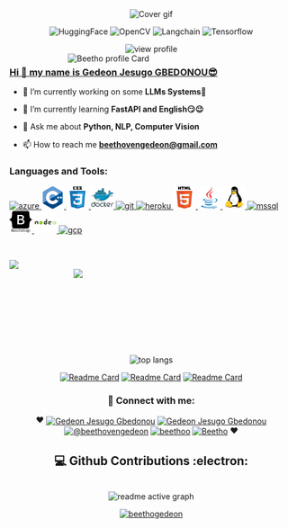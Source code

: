 <!DOCTYPE html>
<html lang="en">

<head>
    <meta charset="UTF-8">
    <meta name="viewport" content="width=device-width, initial-scale=1.0">
    
</head>

<body>
    <div align="center">
        <img src="https://github.com/beethogedeon/beethogedeon/assets/90460864/83e5af83-3dc4-42aa-9205-493594bf0bbd" alt="Cover gif">
    </div>
    <div align ="center">
        <p>
        <img src="https://github.com/beethogedeon/beethogedeon/assets/90460864/7e675ea8-fabb-4fec-a006-1a0b6f4478fc" alt="HuggingFace">
        <img src="https://github.com/beethogedeon/beethogedeon/assets/90460864/5b25e63e-4838-45e4-b87f-ea5f734688af" alt="OpenCV">
        <!-- </p>
        <p> -->
        <img src="https://github.com/beethogedeon/beethogedeon/assets/90460864/8c167abf-edfc-4cd3-8a64-69a2064f19c3" alt="Langchain">
        <img src="https://github.com/beethogedeon/beethogedeon/assets/90460864/699ba509-892a-4fb8-9d66-21ab7ee2a00b" alt="Tensorflow">
        </p>
    </div>
    <div align="center">
        <img src="https://komarev.com/ghpvc/?username=lebathang&color=blueviolet&style=flat&label=PROFILE+VIEWS"
            alt="view profile">
    </div>
    <div>
    <a href="https://kloo.me/gedeon"><img align="right"
            src="https://github.com/beethogedeon/beethogedeon/assets/90460864/b931183f-71b5-4927-8549-f0279c30188d" width="400"
            alt="Beetho profile Card" />
    </div>
    <div>
            <h3>Hi 👋 my name is Gedeon Jesugo GBEDONOU😎</h3>
    </a>

- 🔭 I’m currently working on some **LLMs Systems🤧**

- 🌱 I’m currently learning **FastAPI and English😏😉**

- 💬 Ask me about **Python, NLP, Computer Vision**

- 📫 How to reach me **beethovengedeon@gmail.com**
  
    </div>
    <div>
        <h3 align="left">Languages and Tools:</h3>
        <p align="left"> <a href="https://azure.microsoft.com/en-in/" target="_blank" rel="noreferrer"> <img
                    src="https://www.vectorlogo.zone/logos/microsoft_azure/microsoft_azure-icon.svg" alt="azure"
                    width="40" height="40" /> </a> <a href="https://www.w3schools.com/cpp/" target="_blank"
                rel="noreferrer"> <img
                    src="https://raw.githubusercontent.com/devicons/devicon/master/icons/cplusplus/cplusplus-original.svg"
                    alt="cplusplus" width="40" height="40" /> </a> <a href="https://www.w3schools.com/css/"
                target="_blank" rel="noreferrer"> <img
                    src="https://raw.githubusercontent.com/devicons/devicon/master/icons/css3/css3-original-wordmark.svg"
                    alt="css3" width="40" height="40" /> </a> <a href="https://www.docker.com/" target="_blank"
                rel="noreferrer"> <img
                    src="https://raw.githubusercontent.com/devicons/devicon/master/icons/docker/docker-original-wordmark.svg"
                    alt="docker" width="40" height="40" /> </a> <a href="https://git-scm.com/" target="_blank"
                rel="noreferrer"> <img src="https://www.vectorlogo.zone/logos/git-scm/git-scm-icon.svg" alt="git"
                    width="40" height="40" /> </a> <a href="https://heroku.com" target="_blank" rel="noreferrer"> <img
                    src="https://www.vectorlogo.zone/logos/heroku/heroku-icon.svg" alt="heroku" width="40"
                    height="40" /> </a> <a href="https://www.w3.org/html/" target="_blank" rel="noreferrer"> <img
                    src="https://raw.githubusercontent.com/devicons/devicon/master/icons/html5/html5-original-wordmark.svg"
                    alt="html5" width="40" height="40" /> </a> <a href="https://www.java.com" target="_blank"
                rel="noreferrer"> <img
                    src="https://raw.githubusercontent.com/devicons/devicon/master/icons/java/java-original.svg"
                    alt="java" width="40" height="40" /> </a> <a href="https://www.linux.org/" target="_blank"
                rel="noreferrer"> <img
                    src="https://raw.githubusercontent.com/devicons/devicon/master/icons/linux/linux-original.svg"
                    alt="linux" width="40" height="40" /> </a> <a href="https://www.microsoft.com/en-us/sql-server"
                target="_blank" rel="noreferrer"> <img
                    src="https://www.svgrepo.com/show/303229/microsoft-sql-server-logo.svg" alt="mssql" width="40"
                    height="40" /> </a>
            <a href="https://getbootstrap.com" target="_blank" rel="noreferrer"> <img
                    src="https://raw.githubusercontent.com/devicons/devicon/master/icons/bootstrap/bootstrap-plain-wordmark.svg"
                    alt="bootstrap" width="40" height="40" /> </a>
            <a href="https://nodejs.org" target="_blank" rel="noreferrer"> <img
                    src="https://raw.githubusercontent.com/devicons/devicon/master/icons/nodejs/nodejs-original-wordmark.svg"
                    alt="nodejs" width="40" height="40" /> </a>
            <a href="https://cloud.google.com" target="_blank" rel="noreferrer"> <img
                    src="https://www.vectorlogo.zone/logos/google_cloud/google_cloud-icon.svg" alt="gcp" width="40"
                    height="40" /> </a>
        </p>
    </div>
    <!--div>
        <h3>Languages:</h3>
        <p style="text-align: left;">
            <img src="https://img.shields.io/badge/C%2B%2B-00599C?style=for-the-badge&logo=c%2B%2B&logoColor=white" alt="C++">
            <img src="https://img.shields.io/badge/CSS3-1572B6?style=for-the-badge&logo=css3&logoColor=white" alt="css">
            <img src="https://img.shields.io/badge/HTML5-E34F26?style=for-the-badge&logo=html5&logoColor=white" alt="html5">
            <img src="https://img.shields.io/badge/PHP-777BB4?style=for-the-badge&logo=php&logoColor=white" alt="PHP">
            <img src="https://img.shields.io/badge/JavaScript-323330?style=for-the-badge&logo=javascript&logoColor=F7DF1E" alt="JavaScript">
            <img src="https://img.shields.io/badge/Python-FFD43B?style=for-the-badge&logo=python&logoColor=blue" alt="python">
            <img src="https://img.shields.io/badge/Java-ED8B00?style=for-the-badge&logo=java&logoColor=white" alt="java">
        </p>
        <h3>Tools:</h3>
        <p>
            <img src="https://img.shields.io/badge/Docker-2CA5E0?style=for-the-badge&logo=docker&logoColor=white" alt="docker">
            <img src="https://img.shields.io/badge/Vercel-000000?style=for-the-badge&logo=vercel&logoColor=white" alt="vercel">
            <img src="https://img.shields.io/badge/GIT-E44C30?style=for-the-badge&logo=git&logoColor=white" alt="git">
            <img src="https://img.shields.io/badge/Heroku-430098?style=for-the-badge&logo=heroku&logoColor=white" alt="heroku">
            <img src="https://img.shields.io/badge/Bootstrap-563D7C?style=for-the-badge&logo=bootstrap&logoColor=white" alt="bootstrap">
            <img src="https://img.shields.io/badge/Azure_DevOps-0078D7?style=for-the-badge&logo=azure-devops&logoColor=white" alt="azure-devops">
            <img src="https://img.shields.io/badge/dev.to-0A0A0A?style=for-the-badge&logo=devdotto&logoColor=white" alt="dev.to">
        </p>
    </div-->
    <br>

    <div>
        <p align=center>
        <div align=center>
            <a href="https://github.com/beethogedeon/beethogedeon" title="Go to Source">
                <img align="left" width=390
                    src="https://github-readme-stats.vercel.app/api?username=beethogedeon&show_icons=true&theme=codeSTACKr&hide_border=true" />
            </a>
            <a href="https://github.com/beethogedeon/beethogedeon" title="Go to Source">
                <img align="right" width=390
                    src="https://github-readme-streak-stats.herokuapp.com?user=beethogedeon&theme=codeSTACKr&hide_border=true&date_format=j/n/Y" />
            </a>
        </div>
        <br><br><br><br><br><br><br><br><br>
        <div align="center">
            <img src="https://pr0vjp-github-readme.vercel.app/api/top-langs/?username=beethogedeon&theme=codeSTACKr&&hide_border=truelangs_count=8"
                alt="top langs" />
            </p>
        </div>
        <!-- <div>
            <h2 align="center">📝 Extras 📝</h2>
            <details>
                <summary>Click to expand!</summary>
                <br>
                <p>
                </p>
                <br>
                <p>
                    <img
                        src="https://github-profile-trophy.vercel.app/?username=lebathang&theme=onedark&column=3&margin-w=15&margin-h=15" />
                </p>
                <br>
                <img src="https://metrics.lecoq.io/lebathang?template=classic&activity=1&followup=1&languages=1&lines=1&people=1&achievements=1&activity.limit=5&activity.days=14&activity.filter=all&activity.visibility=all&activity.timestamps=false&languages.colors=github&languages.threshold=0%25&people.limit=28&people.size=28&people.types=followers%2C%20following&people.identicons=true&people.shuffle=true&achievements.threshold=C&achievements.secrets=true&achievements.display=detailed&achievements.limit=0&config.timezone=Asia%2FSaigon&config.twemoji=true"
                    alt="Detailed Github Stats" />
            </details>
        </div> -->
        <!-- phần repo -->
        <div >
            <p align="center">
                <a href="https://github.com/beethogedeon/comeup-service-description-generator"><img src="https://github-readme-stats.vercel.app/api/pin/?username=beethogedeon&show_icons=true&theme=codeSTACKr&hide_border=true&amp;repo=comeup-service-description-generator" alt="Readme Card"></a>
                <a href="https://github.com/beethogedeon/PDF-Talker"><img src="https://github-readme-stats.vercel.app/api/pin/?username=beethogedeon&show_icons=true&theme=codeSTACKr&hide_border=true&amp;repo=PDF-Talker" alt="Readme Card"></a>
                <a href="https://github.com/beethogedeon/audio_transcription"><img src="https://github-readme-stats.vercel.app/api/pin/?username=beethogedeon&show_icons=true&theme=codeSTACKr&hide_border=true&amp;repo=audio_transcription" alt="Readme Card"></a>
            </p>
        </div>

  <div>
            <h3 align="center"> 🥰 Connect with me:</h3>
            <!--p align="center">
                <a href="https://discord.com/channels/@me/835488546897920021">
                    <img src="https://lanyard-profile-readme.vercel.app/api/835488546897920021?animated=true&theme=dark&borderRadius=30px&hideBadges=true&hideDiscrim=true&bg=000000"
                        alt="connect discord">
                </a>
            </p-->
            <p align="center">
                ❤️
                <a href="https://www.facebook.com/gedeongbednou" target="blank"><img align="center"
                        src="https://raw.githubusercontent.com/rahuldkjain/github-profile-readme-generator/master/src/images/icons/Social/facebook.svg"
                        alt="Gedeon Jesugo Gbedonou" height="30" width="40" /></a>
                <a href="https://twitter.com/beetho_" target="blank"><img align="center"
                        src="https://raw.githubusercontent.com/rahuldkjain/github-profile-readme-generator/master/src/images/icons/Social/twitter.svg"
                        alt="Gedeon Jesugo Gbedonou" height="30" width="40" /></a>
                <a href="https://medium.com/@beethovengedeon" target="blank"><img align="center"
                        src="https://raw.githubusercontent.com/rahuldkjain/github-profile-readme-generator/master/src/images/icons/Social/medium.svg"
                        alt="@beethovengedeon" height="30" width="40" /></a>
                <a href="https://www.kaggle.com/beethoo" target="blank"><img align="center"
                        src="https://cdn.worldvectorlogo.com/logos/kaggle-1.svg"
                        alt="beethoo" height="30" width="40" /></a>
                <a href="https://huggingface.co/Beetho" target="blank"><img align="center"
                        src="https://upload.wikimedia.org/wikipedia/fr/4/45/Hugging_Face_logo.svg"
                        alt="Beetho" height="30" width="40" /></a>
                ❤️
            </p>
        </div>
        
  <div>
            <h2 align="center"> 💻 Github Contributions :electron: </h2>
            <br>
            <div align="center">
                <img src="https://github-readme-activity-graph.vercel.app/graph?username=beethogedeon&color=FF7F00&bg_color=09131B&line=FF7F00&point=FF7F00&area_color=000000&hide_border=true&area=true"
                    alt="readme active graph" />
  </div>

  <div>
    <p align="center"> <a href="https://github.com/ryo-ma/github-profile-trophy"><img src="https://github-profile-trophy.vercel.app/?username=beethogedeon&theme=nord" alt="beethogedeon" /></a> </p>
  </div>
</body>

</html>
